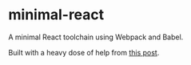 # minimal-react
A minimal React toolchain using Webpack and Babel.

Built with a heavy dose of help from [this post](https://dev.to/nikhilkumaran/don-t-use-create-react-app-how-you-can-set-up-your-own-reactjs-boilerplate-43l0).
